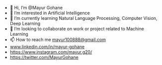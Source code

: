 - 👋 Hi, I’m @Mayur Gohane
- 👀 I’m interested in Artificial Intelligence 
- 🌱 I’m currently learning Natural Language Processing, Computer Vision, Deep Learning 
- 💞️ I’m looking to collaborate on work or project related to Machine Learning 
- 📫 How to reach me mayur100888@gmail.com
- www.linkedin.com/in/mayur-gohane
- https://www.instagram.com/mayur.g20/
- https://twitter.com/MayurGohane

<!---
Mayurgohane/Mayurgohane is a ✨ special ✨ repository because its `README.md` (this file) appears on your GitHub profile.
You can click the Preview link to take a look at your changes.
--->
